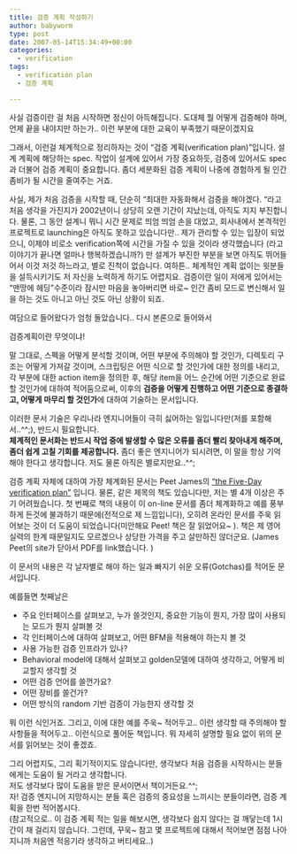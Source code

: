 ```yaml
---
title: 검증 계획 작성하기
author: babyworm
type: post
date: 2007-05-14T15:34:49+00:00
categories:
  - verification
tags:
  - verification plan
  - 검증 계획

---
```

사실 검증이란 걸 처음 시작하면 정신이 아득해집니다. 도대체 뭘 어떻게 검증해야 하며, 언제 끝을 내야지만 하는가.. 이런 부분에 대한 교육이 부족했기 때문이겠지요

그래서, 이런걸 체계적으로 정리하자는 것이 “검증 계획(verification plan)”입니다. 설계 계획에 해당하는 spec. 작업이 설계에 있어서 가장 중요하듯, 검증에 있어서도 spec과 더불어 검증 계획이 중요합니다. 좀더 세분화된 검증 계획이 나중에 경험하게 될 인간 좀비가 될 시간을 줄여주는 거죠.

사실, 제가 처음 검증을 시작할 때, 단순히 “최대한 자동화해서 검증을 해야겠다. “라고 처음 생각을 가진지가 2002년이니 상당히 오랜 기간이 지났는데, 아직도 지지 부진합니다. 물론, 그 동안 설계니 뭐니 시간 문제로 띄엄 띄엄 손을 대었고, 회사내에서 본격적인 프로젝트로 launching은 아직도 못하고 있습니다만.. 제가 관리할 수 있는 입장이 되었으니, 이제야 비로소 verification쪽에 시간을 가질 수 있을 것이라 생각했습니다 (라고 이야기가 끝나면 얼마나 행복하겠습니까?) 만 설계가 부진한 부분을 보면 아직도 뛰어들어서 이것 저것 하느라고, 별로 진척이 없습니다. 여하튼.. 체계적인 계획 없이는 윗분들을 설득시키기도 저 자신을 노력하게 하기도 어렵지요. 검증이란 일이 저에게 있어서는 “맨땅에 헤딩”수준이라 잠시만 마음을 놓아버리면 바로~ 인간 좀비 모드로 변신해서 일을 하는 것도 아니고 아닌 것도 아닌 상황이 되죠.

여담으로 들어왔다가 엄청 돌았습니다.. 다시 본론으로 들어와서

검증계획이란 무엇이냐!

말 그대로, 스펙을 어떻게 분석할 것이며, 어떤 부분에 주의해야 할 것인가, 디렉토리 구조는 어떻게 가져갈 것이며, 스크립팅은 어떤 식으로 할 것인가에 대한 정의를 내리고, 각 부분에 대한 action item을 정의한 후, 해당 item을 어느 순간에 어떤 기준으로 완료할 것인가에 대하여 적어둠으로써, 이후의 **검증을 어떻게 진행하고 어떤 기준으로 종결하고, 어떻게 마무리 할 것인가**에 대하여 기술하는 문서입니다.

이러한 문서 기술은 우리나라 엔지니어들이 극히 싫어하는 일입니다만(저를 포함해서..^^;), 반드시 필요합니다.<br>
**체계적인 문서화는 반드시 작업 중에 발생할 수 많은 오류를 좀더 빨리 찾아내게 해주며, 좀더 쉽게 고칠 기회를 제공합니다.** 좀더 좋은 엔지니어가 되시려면, 이 말을 항상 기억해야 한다고 생각합니다. 저도 물론 아직은 별로지만요..^^;

검증 계획 자체에 대하여 가장 체계화된 문서는 Peet James의 [“the Five-Day verification plan”](/files/5day_verif.pdf) 입니다. 물론, 같은 제목의 책도 있습니다만, 저는 별 4개 이상은 주기 어려웠습니다. 첫 번째로 책의 내용이 이 on-line 문서를 좀더 체계화하고 예를 풍부하게 든것에 불과하기 때문에(전적으로 제 느낌입니다), 오히려 온라인 문서를 주욱 읽어보는 것이 더 도움이 되었습니다(미안해요 Peet! 책은 잘 읽었어요~ ). 책은 제 영어 실력의 한계 때문일지도 모르겠으나 상당한 가격을 주고 살만하진 않더군요. (James Peet의 site가 닫아서 PDF를 link했습니다. )

이 문서의 내용은 각 날자별로 해야 하는 일과 빠지기 쉬운 오류(Gotchas)를 적어둔 문서입니다.

예를들면 첫째날은

-    주요 인터페이스를 살펴보고, 누가 쓸것인지, 중요한 기능이 뭔지, 가장 많이 사용되는 모드가 뭔지 살펴볼 것
-    각 인터페이스에 대하여 살펴보고, 어떤 BFM을 적용해야 하는지 볼 것
-   사용 가능한 검증 인프라가 있나?
-   Behavioral model에 대해서 살펴보고 golden모델에 대하여 생각하고, 어떻게 비교할지 생각할 것
- 어떤 검증 언어를 쓸껀가요?
-   어떤 장비를 쓸건가?
-   어떤 방식의 random 기반 검증이 가능한지 생각할 것

뭐 이런 식인거죠. 그리고, 이에 대한 예를 주욱~ 적어두고.. 이런 생각할 때 주의해야 할 사항들을 적어두고.. 이런식으로 풀어둔 책입니다. 뭐 자세히 설명할 필요 없이 위의 문서를 읽어보는 것이 좋겠죠.

그리 어렵지도, 그리 획기적이지도 않습니다만, 생각보다 처음 검증을 시작하시는 분들에게는 도움이 될 거라고 생각합니다. <br>
저도 생각보다 많이 도움을 받은 문서이면서 책이거든요.^^;
<br>
자! 검증 엔지니어 지망하시는 분들 혹은 검증의 중요성을 느끼시는 분들이라면, 검증 계획을 한번 적어봅시다.
<br>
(참고적으로.. 이 검증 계획 적는 일을 해보시면, 생각보다 쉽지 않다는 걸 깨닿는데 1시간이 채 걸리지 않습니다. 그런데, 꾸욱~ 참고 몇 프로젝트에 대해서 적어보면 점점 나아지니까 처음엔 적응기라 생각하고 버티세요..)
